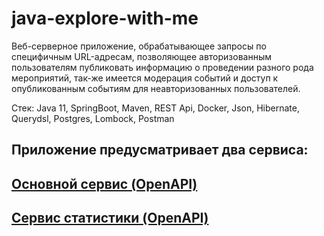 # java-explore-with-me
Веб-серверное приложение, обрабатывающее запросы по специфичным URL-адресам, позволяющее авторизованным пользователям публиковать информацию о проведении разного рода мероприятий, так-же имеется модерация событий и доступ к опубликованным событиям для неавторизованных пользователей.

Cтек: Java 11, SpringBoot, Maven, REST Api, Docker, Json, Hibernate, Querydsl, Postgres, Lombock, Postman

## Приложение предусматривает два сервиса:

## [Основной сервис (OpenAPI)](ewm-main-service-spec.json)

## [Cервис статистики (OpenAPI)](ewm-stats-service-spec.json)
